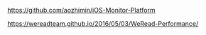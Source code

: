 

https://github.com/aozhimin/iOS-Monitor-Platform

https://wereadteam.github.io/2016/05/03/WeRead-Performance/